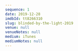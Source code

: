 ```yaml
---
sequence: 1
date: 2019-12-28
imdbId: tt8266310
slug: blinded-by-the-light-2019
venue: null
venueNotes: null
medium: iTunes
mediumNotes: null
---
```


